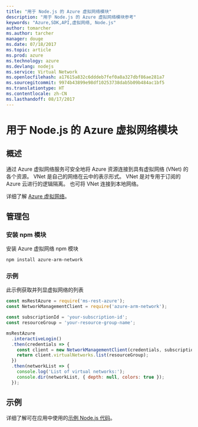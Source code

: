 ```yaml
---
title: "用于 Node.js 的 Azure 虚拟网络模块"
description: "用于 Node.js 的 Azure 虚拟网络模块参考"
keywords: "Azure,SDK,API,虚拟网络, Node.js"
author: tomarcher
ms.author: tarcher
manager: douge
ms.date: 07/18/2017
ms.topic: article
ms.prod: azure
ms.technology: azure
ms.devlang: nodejs
ms.service: Virtual Network
ms.openlocfilehash: a17615a832c6dddeb7fef0a8a327dbf86ae281a7
ms.sourcegitcommit: 9974b43899e98df10253738dab5b09b484ac1bf5
ms.translationtype: HT
ms.contentlocale: zh-CN
ms.lasthandoff: 08/17/2017
---
```

# <a name="azure-virtual-network-modules-for-nodejs"></a>用于 Node.js 的 Azure 虚拟网络模块

## <a name="overview"></a>概述

通过 Azure 虚拟网络服务可安全地将 Azure 资源连接到具有虚拟网络 (VNet) 的各个资源。 VNet 是自己的网络在云中的表示形式。 VNet 是对专用于订阅的 Azure 云进行的逻辑隔离。 也可将 VNet 连接到本地网络。

详细了解 [Azure 虚拟网络](https://docs.microsoft.com/azure/virtual-network/virtual-networks-overview)。

## <a name="management-package"></a>管理包

### <a name="install-the-npm-module"></a>安装 npm 模块

安装 Azure 虚拟网络 npm 模块

```bash
npm install azure-arm-network
```

### <a name="example"></a>示例

此示例获取并列显虚拟网络的列表

```javascript
const msRestAzure = require('ms-rest-azure');
const NetworkManagementClient = require('azure-arm-network');

const subscriptionId = 'your-subscription-id';
const resourceGroup = 'your-resource-group-name';

msRestAzure
  .interactiveLogin()
  .then(credentials => {
    const client = new NetworkManagementClient(credentials, subscriptionId);
    return client.virtualNetworks.list(resourceGroup);
  })
  .then(networkList => {
    console.log('List of virtual networks:');
    console.dir(networkList, { depth: null, colors: true });
  });

```

## <a name="samples"></a>示例

详细了解可在应用中使用的[示例 Node.js 代码](https://azure.microsoft.com/resources/samples/?platform=nodejs)。

